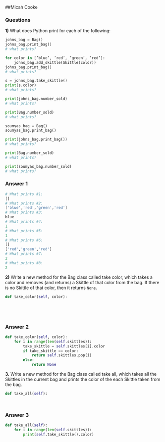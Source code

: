 ##Micah Cooke


### Questions

**1)** What does Python print for each of the following:

```python 
johns_bag = Bag()
johns_bag.print_bag()
# what prints?

for color in [’blue’, ’red’, ’green’, ’red’]:
    johns_bag.add_skittle(Skittle(color))
johns_bag.print_bag()
# what prints?

s = johns_bag.take_skittle()
print(s.color)
# what prints?

print(johns_bag.number_sold)
# what prints?

print(Bag.number_sold)
# what prints?

soumyas_bag = Bag()
soumyas_bag.print_bag()

print(johns_bag.print_bag())
# what prints?

print(Bag.number_sold)
# what prints?

print(soumyas_bag.number_sold)
# what prints?
```

### Answer 1

```python
# What prints #1:
[]
# What prints #2:
['blue','red','green','red']
# What prints #3:
blue
# What prints #4:
1
# What prints #5:
1
# What prints #6:
[]
['red','green','red']
# What prints #7:
2
# What prints #8:
2

```

**2)**  Write a new method for the Bag class called take color, which takes a color and
removes (and returns) a Skittle of that color from the bag. If there is no Skittle
of that color, then it returns `None`.

```python
def take_color(self, color):






```


### Answer 2

```python
def take_color(self, color):
    for i in range(len(self.skittles)):
        take_skittle = self.skittles[i].color
        if take_skittle == color:
            return self.skittles.pop(i)
        else:
            return None

```

**3.** Write a new method for the Bag class called take all, which takes all the Skittles
in the current bag and prints the color of the each Skittle taken from the bag.

```python
def take_all(self):




```

### Answer 3

```python
def take_all(self):
    for i in range(len(self.skittles)):
        print(self.take_skittle().color)

```
